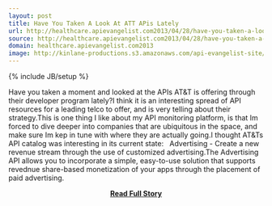 ```yaml
---
layout: post
title: Have You Taken A Look At ATT APis Lately
url: http://healthcare.apievangelist.com2013/04/28/have-you-taken-a-look-at-att-apis-lately/
source: http://healthcare.apievangelist.com2013/04/28/have-you-taken-a-look-at-att-apis-lately/
domain: healthcare.apievangelist.com2013
image: http://kinlane-productions.s3.amazonaws.com/api-evangelist-site/blog/att-developer-program-logo.png
---
```

{% include JB/setup %}<p>Have you taken a moment and looked at the APIs AT&amp;T is offering through their developer program lately?I think it is an interesting spread of API resources for a leading telco to offer, and is very telling about their strategy.This is one thing I like about my API monitoring platform, is that Im forced to dive deeper into companies that are ubiquitous in the space, and make sure Im kep in tune with where they are actually going.I thought AT&amp;Ts API catalog was interesting in its current state:   Advertising - Create a new revenue stream through the use of customized advertising.The Advertising API allows you to incorporate a simple, easy-to-use solution that supports revednue share-based monetization of your apps through the placement of paid advertising.</p>
<center><p><a href="http://healthcare.apievangelist.com2013/04/28/have-you-taken-a-look-at-att-apis-lately/" style='padding:25px; font-sze:18px; font-weight: bold;'>Read Full Story</a></p></center>
